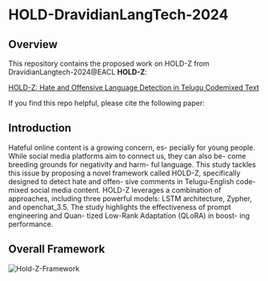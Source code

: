 # HOLD-DravidianLangTech-2024
## Overview

This repository contains the proposed work on HOLD-Z from DravidianLangtech-2024@EACL **HOLD-Z**:

[HOLD-Z: Hate and Offensive Language Detection in Telugu Codemixed Text]()


If you find this repo helpful, please cite the following paper:


## Introduction
Hateful online content is a growing concern, es-
pecially for young people. While social media
platforms aim to connect us, they can also be-
come breeding grounds for negativity and harm-
ful language. This study tackles this issue by
proposing a novel framework called HOLD-Z,
specifically designed to detect hate and offen-
sive comments in Telugu-English code-mixed
social media content. HOLD-Z leverages a
combination of approaches, including three
powerful models: LSTM architecture, Zypher,
and openchat_3.5. The study highlights the
effectiveness of prompt engineering and Quan-
tized Low-Rank Adaptation (QLoRA) in boost-
ing performance.

## Overall Framework
![Hold-Z-Framework](https://github.com/Zuhashaik/HOLD-Z/assets/104340147/eee248e4-7e33-47fe-8af2-2620e549912e)
